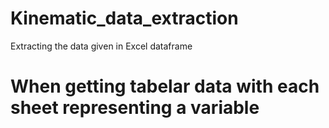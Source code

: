 # Kinematic_data_extraction
Extracting the data given in Excel dataframe

# When getting tabelar data with each sheet representing a variable
